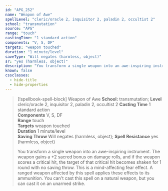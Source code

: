 ```yaml
---
id: "APG_252"
name: "Weapon of Awe"
spellLevel: "cleric/oracle 2, inquisitor 2, paladin 2, occultist 2"
school: "transmutation"
source: "APG"
range: "touch"
castingTime: "1 standard action"
components: "V, S, DF"
targets: "weapon touched"
duration: "1 minute/level"
saveType: "Will negates (harmless, object)"
sr: "yes (harmless, object)"
description: "You transform a single weapon into an awe-inspiring instrument. The weapon gains a +2 sacred bonus on damage rolls, and if the weapon scores a critical hit, the target of that critical hit becomes shaken for 1 round with no saving throw.  This is a mind-affecting fear effect. A ranged weapon affected by this spell applies these effects to its ammunition.  You can't cast this spell on a natural weapon, but you can cast it on an unarmed strike."
known: false
cssclasses:
  - hide-title
  - hide-properties
---
```


> [!spellbook-spell-block] Weapon of Awe
> **School:** transmutation; **Level** cleric/oracle 2, inquisitor 2, paladin 2, occultist 2
> **Casting Time** 1 standard action  
> **Components** V, S, DF  
> **Range** touch  
> **Targets** weapon touched  
> **Duration** 1 minute/level  
> **Saving Throw** Will negates (harmless, object); **Spell Resistance** yes (harmless, object)
> 
> You transform a single weapon into an awe-inspiring instrument. The weapon gains a +2 sacred bonus on damage rolls, and if the weapon scores a critical hit, the target of that critical hit becomes shaken for 1 round with no saving throw.  This is a mind-affecting fear effect. A ranged weapon affected by this spell applies these effects to its ammunition.  You can't cast this spell on a natural weapon, but you can cast it on an unarmed strike.